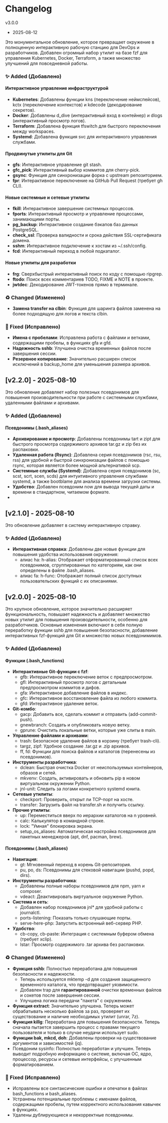# **Changelog**
v3.0.0


* 2025-08-12

Это монументальное обновление, которое превращает окружение в полноценную интерактивную рабочую станцию для DevOps и разработчиков. Добавлен огромный набор утилит на базе fzf для управления Kubernetes, Docker, Terraform, а также множество улучшений для повседневной работы.

### **✨ Added (Добавлено)**

#### **Интерактивное управление инфраструктурой**

* **Kubernetes**: Добавлены функции kns (переключение неймспейсов), kctx (переключение контекстов) и kdecode (декодирование секретов).  
* **Docker**: Добавлены d\_dive (интерактивный вход в контейнер) и dlogs (интерактивный просмотр логов).  
* **Terraform**: Добавлена функция tfswitch для быстрого переключения между workspaces.  
* **Systemd**: Добавлена функция svc для интерактивного управления службами.

#### **Продвинутые утилиты для Git**

* **gfs**: Интерактивное управление git stash.  
* **gfc\_pick**: Интерактивный выбор коммитов для cherry-pick.  
* **gsync**: Функция для синхронизации форка с upstream репозиторием.  
* **fpr**: Интерактивное переключение на GitHub Pull Request (требует gh CLI).

#### **Новые системные и сетевые утилиты**

* **fkill**: Интерактивное завершение системных процессов.  
* **fports**: Интерактивный просмотр и управление процессами, занимающими порты.  
* **pg\_backup**: Интерактивное создание бэкапов баз данных PostgreSQL.  
* **check\_ssl**: Проверка валидности и срока действия SSL-сертификата домена.  
* **sshm**: Интерактивное подключение к хостам из \~/.ssh/config.  
* **fcd**: Интерактивный переход в любой подкаталог.

#### **Новые утилиты для разработки**

* **frg**: Сверхбыстрый интерактивный поиск по коду с помощью ripgrep.  
* **ftodo**: Поиск всех комментариев TODO, FIXME и NOTE в проекте.  
* **jwtdec**: Декодирование JWT-токенов прямо в терминале.

### **♻️ Changed (Изменено)**

* **Замена transfer на clbin**: Функция для шаринга файлов заменена на более подходящую для логов и текста clbin.

### **🐞 Fixed (Исправлено)**

* **Имена с пробелами**: Исправлена работа с файлами и ветками, содержащими пробелы, в функциях gfa и gfd.  
* **Надежность sshb**: Улучшена очистка временных файлов после завершения сессии.  
* **Резервное копирование**: Значительно расширен список исключений в backup\_home для уменьшения размера архивов.
## **\[v2.2.0\] \- 2025-08-10**

Это обновление добавляет набор полезных псевдонимов для повышения производительности при работе с системными службами, удаленными файлами и архивами.

### **✨ Added (Добавлено)**

#### **Псевдонимы (.bash\_aliases)**

* **Архивирование и просмотр**: Добавлены псевдонимы tart и zipt для быстрого просмотра содержимого архивов tar.gz и zip без их распаковки.  
* **Удаленная работа (Rsync)**: Добавлена серия псевдонимов (rsc, rsu, rss) для удобной и быстрой синхронизации файлов с помощью rsync, которая является более мощной альтернативой scp.  
* **Системные службы (Systemd)**: Добавлена серия псевдонимов (sc, scst, scrt, scen, scds) для интуитивного управления службами systemd, а также bootblame для анализа времени загрузки системы.  
* **Удобство**: Добавлен псевдоним now для вывода текущей даты и времени в стандартном, читаемом формате.
* 
## **\[v2.1.0\] \- 2025-08-10**

Это обновление добавляет в систему интерактивную справку.

### **✨ Added (Добавлено)**

* **Интерактивная справка**: Добавлены две новые функции для повышения удобства использования окружения:  
  * алиас ha:  h-alias: Отображает отформатированный список всех псевдонимов, сгруппированных по категориям, как они определены в файле .bash\_aliases.
  * алиас fa:  h-func: Отображает полный список доступных пользовательских функций с их описаниями.  

## **\[v2.0.0\] \- 2025-08-10**

Это крупное обновление, которое значительно расширяет функциональность, повышает надежность и добавляет множество новых утилит для повышения производительности, особенно для разработчиков. Основные изменения включают в себя полную переработку функции sshb для повышения безопасности, добавление интерактивных fzf-функций для Git и множество новых псевдонимимов.

### **✨ Added (Добавлено)**

#### **Функции (.bash\_functions)**

* **Интерактивные Git-функции с fzf**:  
  * gfb: Интерактивное переключение веток с предпросмотром.  
  * gfl: Интерактивный просмотр логов с детальным предпросмотром коммитов и дифов.  
  * gfa: Интерактивное добавление файлов в индекс.  
  * gfc: Интерактивное восстановление файла из любого коммита.  
  * gfd: Интерактивное удаление веток.  
* **Git-комбо**:  
  * gacp: Добавить все, сделать коммит и отправить (add-commit-push).  
  * gnewbranch: Создать и опубликовать новую ветку.  
  * gprune: Очистить локальные ветки, которые уже слиты в main.  
* **Управление файлами и архивами**:  
  * trash: Безопасное удаление файлов в корзину (требует trash-cli).  
  * targz, zipf: Удобное создание .tar.gz и .zip архивов.  
  * ff, fd: Функции для поиска файлов и каталогов (перенесены из псевдонимов).  
* **Инструменты разработчика**:  
  * dclean: Быстрая очистка Docker от неиспользуемых контейнеров, образов и сетей.  
  * mkvenv: Создать, активировать и обновить pip в новом виртуальном окружении Python.  
  * jnl-unit: Следить за логами конкретного systemd юнита.  
* **Сетевые утилиты**:  
  * checkport: Проверить, открыт ли TCP-порт на хосте.  
  * transfer: Загрузить файл на transfer.sh и получить ссылку.  
* **Прочие утилиты**:  
  * up: Переместиться вверх по иерархии каталогов на n уровней.  
  * calc: Калькулятор в командной строке.  
  * lock: "Умная" блокировка экрана.  
  * setup\_os\_aliases: Автоматическая настройка псевдонимов для пакетных менеджеров (apt, dnf, pacman, brew).

#### **Псевдонимы (.bash\_aliases)**

* **Навигация**:  
  * gt: Мгновенный переход в корень Git-репозитория.  
  * pu, po, ds: Псевдонимы для стековой навигации (pushd, popd, dirs).  
* **Инструменты разработчика**:  
  * Добавлены полные наборы псевдонимов для npm, yarn и composer.  
  * vdeact: Деактивировать виртуальное окружение Python.  
* **Система и сеть**:  
  * Добавлен набор псевдонимов jnl\* для удобной работы с journalctl.  
  * ports-listening: Показать только слушающие порты.  
  * serve-here-php: Запустить встроенный веб\-сервер PHP.  
* **Удобство**:  
  * cb-copy, cb-paste: Интеграция с системным буфером обмена (требует xclip).  
  * lstar: Просмотр содержимого .tar архива без распаковки.

### **♻️ Changed (Изменено)**

* **Функция sshb**: Полностью переработана для повышения безопасности и надежности.  
  * Теперь используется mktemp \-d для создания защищенного временного каталога, что предотвращает уязвимости.  
  * Добавлен trap для **гарантированной** очистки временных файлов и сокетов после завершения сессии.  
  * Улучшена логика передачи "пакета" с окружением.  
* **Функция extract**: Значительно улучшена. Теперь может обрабатывать несколько файлов за раз, проверяет их существование и наличие необходимых утилит (unrar, 7z).  
* **Функция killg**:  Переработана для повышения безопасности. Теперь сначала пытается завершить процесс с правами текущего пользователя и только в случае неудачи использует sudo.  
* **Функции bak, mkcd, doh**: Добавлены проверки на существование аргументов и зависимостей (jq).
* Псевдоним sysinfo: Полностью переработан и улучшен. Теперь выводит подробную информацию о системе, включая ОС, ядро, процессор, ресурсы и сетевые интерфейсы, с улучшенным форматированием.

### **🐞 Fixed (Исправлено)**

* Исправлены все синтаксические ошибки и опечатки в файлах bash\_functions и bash\_aliases.  
* Устранены потенциальные проблемы с именами файлов, содержащими пробелы, путем корректного использования кавычек в функциях.  
* Удалены дублирующиеся и некорректные псевдонимы.
